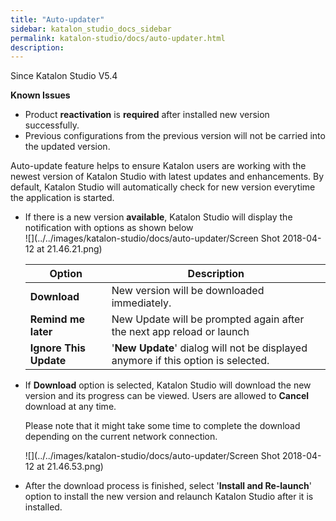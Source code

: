 ```yaml
---
title: "Auto-updater" 
sidebar: katalon_studio_docs_sidebar
permalink: katalon-studio/docs/auto-updater.html 
description: 
---
```

Since Katalon Studio V5.4

**Known Issues**

*   Product **reactivation** is **required** after installed new version successfully.
*   Previous configurations from the previous version will not be carried into the updated version.

  
Auto-update feature helps to ensure Katalon users are working with the newest version of Katalon Studio with latest updates and enhancements. By default, Katalon Studio will automatically check for new version everytime the application is started. 

*   If there is a new version **available**, Katalon Studio will display the notification with options as shown below  
    ![](../../images/katalon-studio/docs/auto-updater/Screen Shot 2018-04-12 at 21.46.21.png)  
      
    
    <table class="" style="table-layout: fixed;"><thead><tr><th class="" style="">Option</th><th class="" style="">Description</th></tr></thead><tbody class="" style=""><tr class="" style=""><td class="" style=""><strong class="" style="">Download</strong></td><td class="" style="">New version will be downloaded immediately.</td></tr><tr class="" style=""><td class="" style=""><strong class="" style="">Remind me later</strong></td><td class="" style="">New Update will be prompted again after the next app reload or launch</td></tr><tr class="" style=""><td class="" style=""><strong class="" style="">Ignore This Update</strong></td><td class="" style="">'<strong class="" style="">New Update</strong>' dialog will not be displayed anymore if this option is selected.</td></tr></tbody></table>
    
*   If **Download** option is selected, Katalon Studio will download the new version and its progress can be viewed. Users are allowed to **Cancel** download at any time. 
    
    Please note that it might take some time to complete the download depending on the current network connection.
    
      
    ![](../../images/katalon-studio/docs/auto-updater/Screen Shot 2018-04-12 at 21.46.53.png)
    
*   After the download process is finished, select '**Install and Re-launch**' option to install the new version and relaunch Katalon Studio after it is installed.